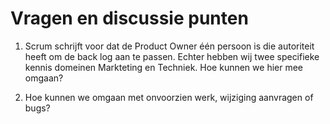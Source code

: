 # Vragen en discussie punten

1. Scrum schrijft voor dat de Product Owner één persoon is die autoriteit heeft om de back log aan te passen. Echter hebben wij twee specifieke kennis domeinen Markteting en Techniek. Hoe kunnen we hier mee omgaan?

2. Hoe kunnen we omgaan met onvoorzien werk, wijziging aanvragen of bugs?
